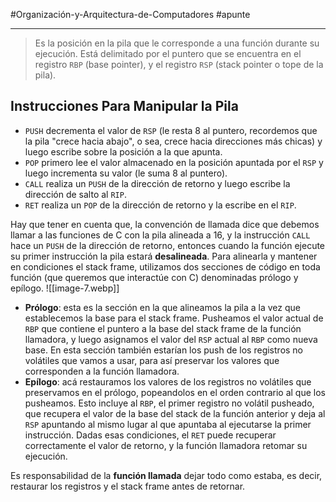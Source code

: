 #Organización-y-Arquitectura-de-Computadores #apunte

---
> Es la posición en la pila que le corresponde a una función durante su ejecución. Está delimitado por el puntero que se encuentra en el registro `RBP` (base pointer), y el registro `RSP` (stack pointer o tope de la pila).

## Instrucciones Para Manipular la Pila
- `PUSH` decrementa el valor de `RSP` (le resta 8 al puntero, recordemos que la pila "crece hacia abajo", o sea, crece hacia direcciones más chicas) y luego escribe sobre la posición a la que apunta.
- `POP` primero lee el valor almacenado en la posición apuntada por el `RSP` y luego incrementa su valor (le suma 8 al puntero).
- `CALL` realiza un `PUSH` de la dirección de retorno y luego escribe la dirección de salto al `RIP`.
- `RET` realiza un `POP` de la dirección de retorno y la escribe en el `RIP`.

Hay que tener en cuenta que, la convención de llamada dice que debemos llamar a las funciones de C con la pila alineada a 16, y la instrucción `CALL` hace un `PUSH` de la dirección de retorno, entonces cuando la función ejecute su primer instrucción la pila estará **desalineada**. Para alinearla y mantener en condiciones el stack frame, utilizamos dos secciones de código en toda función (que queremos que interactúe con C) denominadas prólogo y epílogo.
![[image-7.webp]]
- **Prólogo**: esta es la sección en la que alineamos la pila a la vez que establecemos la base para el stack frame. Pusheamos el valor actual de `RBP` que contiene el puntero a la base del stack frame de la función llamadora, y luego asignamos el valor del `RSP` actual al `RBP` como nueva base. En esta sección también estarían los push de los registros no volátiles que vamos a usar, para así preservar los valores que corresponden a la función llamadora.
- **Epílogo**: acá restauramos los valores de los registros no volátiles que preservamos en el prólogo, popeandolos en el orden contrario al que los pusheamos. Esto incluye al `RBP`, el primer registro no volátil pusheado, que recupera el valor de la base del stack de la función anterior y deja al `RSP` apuntando al mismo lugar al que apuntaba al ejecutarse la primer instrucción. Dadas esas condiciones, el `RET` puede recuperar correctamente el valor de retorno, y la función llamadora retomar su ejecución.

Es responsabilidad de la **función llamada** dejar todo como estaba, es decir, restaurar los registros y el stack frame antes de retornar.
